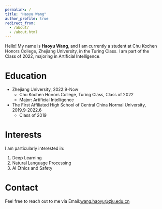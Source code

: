 ```yaml
---
permalink: /
title: "Haoyu Wang"
author_profile: true
redirect_from: 
  - /about/
  - /about.html  
---
```


Hello! My name is **Haoyu Wang**, and I am currently a student at Chu Kochen Honors College, Zhejiang University, in the Turing Class. I am part of the Class of 2022, majoring in Artificial Intelligence.

Education
======
+ Zhejiang University, 2022.9-Now
  + Chu Kochen Honors College, Turing Class, Class of 2022
  + Major: Artificial Intelligence
+ The First Affiliated High School of Central China Normal University, 2019.9-2022.6
  + Class of 2019

Interests
======
I am particularly interested in:

1. Deep Learning
2. Natural Language Processing
3. AI Ethics and Safety

Contact
======
Feel free to reach out to me via Email:wang.haoyu@zju.edu.cn
